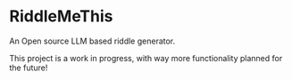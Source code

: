# RiddleMeThis
An Open source LLM based riddle generator. 

This project is a work in progress, with way more functionality planned for the future!
